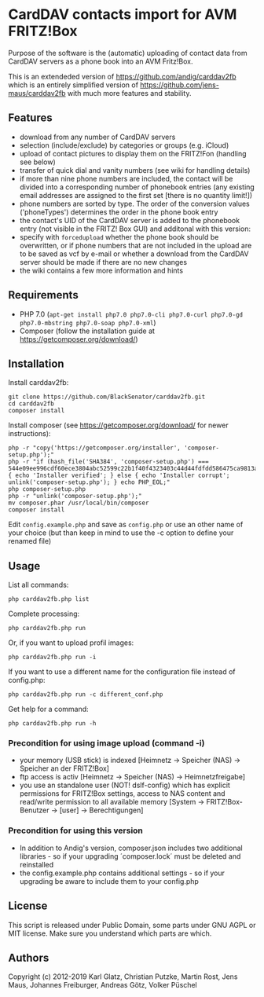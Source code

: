 # CardDAV contacts import for AVM FRITZ!Box

Purpose of the software is the (automatic) uploading of contact data from CardDAV servers as a phone book into an AVM Fritz!Box.

This is an extendeded version of https://github.com/andig/carddav2fb which is an entirely simplified version of https://github.com/jens-maus/carddav2fb with much more features and stability.

## Features

  * download from any number of CardDAV servers
  * selection (include/exclude) by categories or groups (e.g. iCloud)
  * upload of contact pictures to display them on the FRITZ!Fon (handling see below)
  * transfer of quick dial and vanity numbers (see wiki for handling details)
  * if more than nine phone numbers are included, the contact will be divided into a corresponding number of phonebook entries (any existing email addresses are assigned to the first set [there is no quantity limit!])
  * phone numbers are sorted by type. The order of the conversion values ('phoneTypes') determines the order in the phone book entry
  * the contact's UID of the CardDAV server is added to the phonebook entry (not visible in the FRITZ! Box GUI)
  and additonal with this version:
  * specify with `forcedupload` whether the phone book should be overwritten, or if phone numbers that are not included in the upload are to be saved as vcf by e-mail or whether a download from the CardDAV server should be made if there are no new changes
  * the wiki contains a few more information and hints

## Requirements

  * PHP 7.0 (`apt-get install php7.0 php7.0-cli php7.0-curl php7.0-gd php7.0-mbstring php7.0-soap php7.0-xml`)
  * Composer (follow the installation guide at https://getcomposer.org/download/)

## Installation

Install carddav2fb:

    git clone https://github.com/BlackSenator/carddav2fb.git
    cd carddav2fb
    composer install

Install composer (see https://getcomposer.org/download/ for newer instructions):

    php -r "copy('https://getcomposer.org/installer', 'composer-setup.php');"
    php -r "if (hash_file('SHA384', 'composer-setup.php') === 544e09ee996cdf60ece3804abc52599c22b1f40f4323403c44d44fdfdd586475ca9813a858088ffbc1f233e9b180f061') { echo 'Installer verified'; } else { echo 'Installer corrupt'; unlink('composer-setup.php'); } echo PHP_EOL;"
    php composer-setup.php
    php -r "unlink('composer-setup.php');"
    mv composer.phar /usr/local/bin/composer
    composer install

Edit `config.example.php` and save as `config.php` or use an other name of your choice (but than keep in mind to use the -c option to define your renamed file)

## Usage

List all commands:

    php carddav2fb.php list

Complete processing:

    php carddav2fb.php run

Or, if you want to upload profil images:

    php carddav2fb.php run -i

If you want to use a different name for the configuration file instead of config.php:

    php carddav2fb.php run -c different_conf.php

Get help for a command:

    php carddav2fb.php run -h

### Precondition for using image upload (command -i)

  * your memory (USB stick) is indexed [Heimnetz -> Speicher (NAS) -> Speicher an der FRITZ!Box]
  * ftp access is activ [Heimnetz -> Speicher (NAS) -> Heimnetzfreigabe]
  * you use an standalone user (NOT! dslf-config) which has explicit permissions for FRITZ!Box settings, access to NAS content and read/write permission to all available memory [System -> FRITZ!Box-Benutzer -> [user] -> Berechtigungen]

### Precondition for using this version

  * In addition to Andig's version, composer.json includes two additional libraries - so if your upgrading ´composer.lock´ must be deleted and reinstalled
  * the config.example.php contains additional settings - so if your upgrading be aware to include them to your config.php

## License
This script is released under Public Domain, some parts under GNU AGPL or MIT license. Make sure you understand which parts are which.

## Authors
Copyright (c) 2012-2019 Karl Glatz, Christian Putzke, Martin Rost, Jens Maus, Johannes Freiburger, Andreas Götz, Volker Püschel